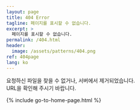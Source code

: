 ```yaml
---
layout: page
title: 404 Error
tagline: 페이지를 표시할 수 없습니다.
excerpt: >
  페이지를 표시할 수 없습니다.
permalink: /404.html
header:
  image: /assets/patterns/404.png
ref: 404page
lang: ko
---
```


요청하신 파일을 찾을 수 없거나, 서버에서 제거되었습니다.<br>
URL을 확인해 주시기 바랍니다.

{% include go-to-home-page.html %}
